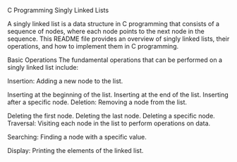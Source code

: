 C Programming
Singly Linked Lists

A singly linked list is a data structure in C programming that consists of a sequence of nodes, where each node points to the next node in the sequence. This README file provides an overview of singly linked lists, their operations, and how to implement them in C programming.


Basic Operations
The fundamental operations that can be performed on a singly linked list include:

Insertion: Adding a new node to the list.

Inserting at the beginning of the list.
Inserting at the end of the list.
Inserting after a specific node.
Deletion: Removing a node from the list.

Deleting the first node.
Deleting the last node.
Deleting a specific node.
Traversal: Visiting each node in the list to perform operations on data.

Searching: Finding a node with a specific value.

Display: Printing the elements of the linked list.
